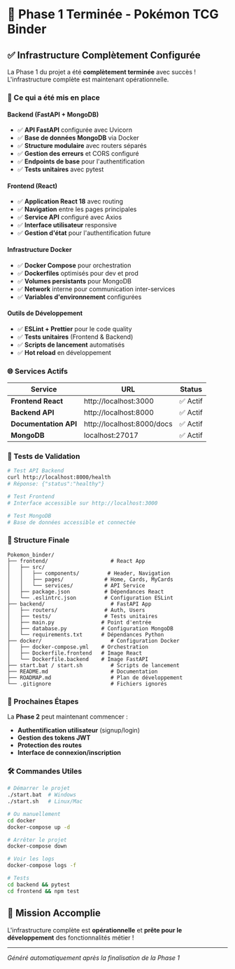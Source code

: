 # 🎉 Phase 1 Terminée - Pokémon TCG Binder

## ✅ Infrastructure Complètement Configurée

La Phase 1 du projet a été **complètement terminée** avec succès ! L'infrastructure complète est maintenant opérationnelle.

### 🚀 Ce qui a été mis en place

#### Backend (FastAPI + MongoDB)
- ✅ **API FastAPI** configurée avec Uvicorn
- ✅ **Base de données MongoDB** via Docker  
- ✅ **Structure modulaire** avec routers séparés
- ✅ **Gestion des erreurs** et CORS configuré
- ✅ **Endpoints de base** pour l'authentification
- ✅ **Tests unitaires** avec pytest

#### Frontend (React)
- ✅ **Application React 18** avec routing
- ✅ **Navigation** entre les pages principales
- ✅ **Service API** configuré avec Axios
- ✅ **Interface utilisateur** responsive
- ✅ **Gestion d'état** pour l'authentification future

#### Infrastructure Docker
- ✅ **Docker Compose** pour orchestration
- ✅ **Dockerfiles** optimisés pour dev et prod
- ✅ **Volumes persistants** pour MongoDB
- ✅ **Network** interne pour communication inter-services
- ✅ **Variables d'environnement** configurées

#### Outils de Développement
- ✅ **ESLint + Prettier** pour le code quality
- ✅ **Tests unitaires** (Frontend & Backend)
- ✅ **Scripts de lancement** automatisés
- ✅ **Hot reload** en développement

### 🌐 Services Actifs

| Service | URL | Status |
|---------|-----|--------|
| **Frontend React** | http://localhost:3000 | ✅ Actif |
| **Backend API** | http://localhost:8000 | ✅ Actif |
| **Documentation API** | http://localhost:8000/docs | ✅ Actif |
| **MongoDB** | localhost:27017 | ✅ Actif |

### 🧪 Tests de Validation

```bash
# Test API Backend
curl http://localhost:8000/health
# Réponse: {"status":"healthy"}

# Test Frontend
# Interface accessible sur http://localhost:3000

# Test MongoDB
# Base de données accessible et connectée
```

### 📂 Structure Finale

```
Pokemon_binder/
├── frontend/                    # React App
│   ├── src/
│   │   ├── components/         # Header, Navigation
│   │   ├── pages/             # Home, Cards, MyCards
│   │   └── services/          # API Service
│   ├── package.json           # Dépendances React
│   └── .eslintrc.json         # Configuration ESLint
├── backend/                     # FastAPI App
│   ├── routers/               # Auth, Users
│   ├── tests/                 # Tests unitaires
│   ├── main.py               # Point d'entrée
│   ├── database.py           # Configuration MongoDB
│   └── requirements.txt      # Dépendances Python
├── docker/                      # Configuration Docker
│   ├── docker-compose.yml    # Orchestration
│   ├── Dockerfile.frontend   # Image React
│   └── Dockerfile.backend    # Image FastAPI
├── start.bat / start.sh         # Scripts de lancement
├── README.md                    # Documentation
├── ROADMAP.md                   # Plan de développement
└── .gitignore                   # Fichiers ignorés
```

### 🔄 Prochaines Étapes

La **Phase 2** peut maintenant commencer :
- **Authentification utilisateur** (signup/login)
- **Gestion des tokens JWT**
- **Protection des routes**
- **Interface de connexion/inscription**

### 🛠️ Commandes Utiles

```bash
# Démarrer le projet
./start.bat  # Windows
./start.sh   # Linux/Mac

# Ou manuellement
cd docker
docker-compose up -d

# Arrêter le projet
docker-compose down

# Voir les logs
docker-compose logs -f

# Tests
cd backend && pytest
cd frontend && npm test
```

## 🎯 Mission Accomplie

L'infrastructure complète est **opérationnelle** et **prête pour le développement** des fonctionnalités métier !

---
*Généré automatiquement après la finalisation de la Phase 1*
